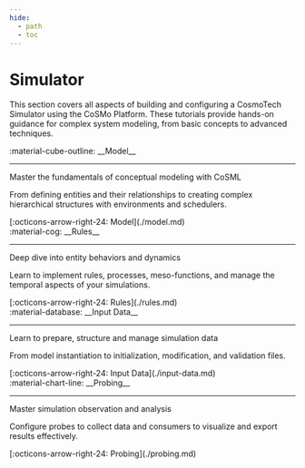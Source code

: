 ```yaml
---
hide:
  - path
  - toc
---
```


# Simulator

This section covers all aspects of building and configuring a CosmoTech Simulator using the CoSMo Platform. These tutorials provide hands-on guidance for complex system modeling, from basic concepts to advanced techniques.

<main class="grid" markdown>

<article markdown>
<div class="text" markdown>
:material-cube-outline: __Model__

---
Master the fundamentals of conceptual modeling with CoSML

From defining entities and their relationships to creating complex hierarchical structures with environments and schedulers.
<footer markdown>
[:octicons-arrow-right-24: Model](./model.md)
</footer>
</div>
</article>

<article markdown>
<div class="text" markdown>
:material-cog: __Rules__

---
Deep dive into entity behaviors and dynamics

Learn to implement rules, processes, meso-functions, and manage the temporal aspects of your simulations.
<footer markdown>
[:octicons-arrow-right-24: Rules](./rules.md)
</footer>
</div>
</article>

<article markdown>
<div class="text" markdown>
:material-database: __Input Data__

---
Learn to prepare, structure and manage simulation data

From model instantiation to initialization, modification, and validation files.
<footer markdown>
[:octicons-arrow-right-24: Input Data](./input-data.md)
</footer>
</div>
</article>

<article markdown>
<div class="text" markdown>
:material-chart-line: __Probing__

---
Master simulation observation and analysis

Configure probes to collect data and consumers to visualize and export results effectively.
<footer markdown>
[:octicons-arrow-right-24: Probing](./probing.md)
</footer>
</div>
</article>

</main>
